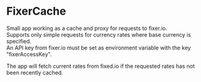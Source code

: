 # FixerCache

Small app working as a cache and proxy for requests to fixer.io.<br>
Supports only simple requests for currency rates where base currency is specified.<br>
An API key from fixer.io must be set as environment variable with the key "fixerAccessKey". <br>

The app will fetch current rates from fixed.io if the requested rates has not been recently cached.